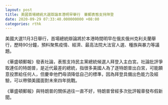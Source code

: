```yaml
---
layout: post
title: 美國首場總統大選辯論本港明早舉行　華郵表態支持拜登
date: 2020-09-29 07:33:40.000000000 +08:00
categories: rthk
---
```


美國大選11月3日舉行，首場總統辯論將於本港時間明早在俄亥俄州克利夫蘭舉行，歷時90分鐘，預料聚焦疫情、經濟、最高法院大法官人選、種族與暴力等議題。

《華盛頓郵報》發表社論，表態支持民主黨總統候選人拜登入主白宮。社論批評爭取連任的特朗普，是近代最差的總統，指很多美國人為了逐特朗普出白宮，可能願意投票給任何人，但慶幸他們毋須降低自己的標準，因為拜登具備出色能力及經驗，可以帶領美國面對未來四年挑戰。

《華盛頓郵報》與特朗普的關係過往一直不好，特朗普曾經多次批評報章發布假新聞。
